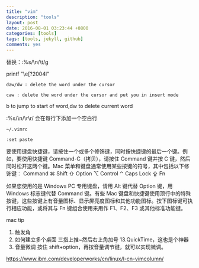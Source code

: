 ```yaml
---
title: "vim"
description: "tools"
layout: post
date: 2016-08-01 03:23:44 +0800
categories: [tools]
tags: [tools, jekyll, github]
comments: yes
---
```

替换：:%s/\n/\t/g

printf "\e[?2004l"

    daw/dw : delete the word under the cursor    

    caw : delete the word under the cursor and put you in insert mode

b to jump to start of word,dw to delete current word

:%s/\n/\r\r/  会在每行下添加一个空白行

	~/.vimrc

	:set paste

要使用键盘快捷键，请按住一个或多个修饰键，同时按快捷键的最后一个键。例如，要使用快捷键 Command-C（拷贝），请按住 Command 键并按 C 键，然后同时松开这两个键。Mac 菜单和键盘通常使用某些按键的符号，其中包括以下修饰键： Command ⌘ Shift ⇧ Option ⌥ Control ⌃ Caps Lock ⇪ Fn

如果您使用的是 Windows PC 专用键盘，请用 Alt 键代替 Option 键，用 Windows 标志键代替 Command 键。有些 Mac 键盘和快捷键使用顶行中的特殊按键，这些按键上有音量图标、显示屏亮度图标和其他功能图标。按下图标键可执行相应功能，或将其与 Fn 键组合使用来用作 F1、F2、F3 或其他标准功能键。

mac tip
1. 触发角
2. 如何建立多个桌面 三指上推~然后右上角加号
13.QuickTime，这也是个神器
10. 音量微调
按住 shift+option，再按音量调节键，就可以实现微调。

https://www.ibm.com/developerworks/cn/linux/l-cn-vimcolumn/

